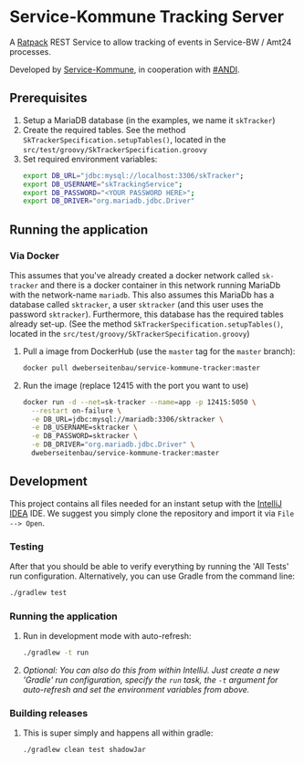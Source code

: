 # Service-Kommune Tracking Server

A [Ratpack](https://ratpack.io) REST Service to allow tracking of events in Service-BW / Amt24 processes.

Developed by [Service-Kommune](https://www.service-kommune.de), in cooperation with [#ANDI](https://www.netzwerk-agile-verwaltung.de/).

## Prerequisites
1. Setup a MariaDB database (in the examples, we name it `skTracker`)
1. Create the required tables.
   See the method `SkTrackerSpecification.setupTables()`, located in the `src/test/groovy/SkTrackerSpecification.groovy`
1. Set required environment variables:
   ```bash
   export DB_URL="jdbc:mysql://localhost:3306/skTracker";
   export DB_USERNAME="skTrackingService";
   export DB_PASSWORD="<YOUR PASSWORD HERE>";
   export DB_DRIVER="org.mariadb.jdbc.Driver"
   ```

## Running the application

### Via Docker
This assumes that you've already created a docker network called `sk-tracker` and there is a docker container in
this network running MariaDb with the network-name `mariadb`.
This also assumes this MariaDb has a database called `sktracker`, a user `sktracker` (and this user uses the password 
`sktracker`).
Furthermore, this database has the required tables already set-up.
(See the method `SkTrackerSpecification.setupTables()`, located in the `src/test/groovy/SkTrackerSpecification.groovy`)

1. Pull a image from DockerHub (use the `master` tag for the `master` branch):
   ```bash
   docker pull dweberseitenbau/service-kommune-tracker:master
   ```
1. Run the image (replace 12415 with the port you want to use)
   ```bash
   docker run -d --net=sk-tracker --name=app -p 12415:5050 \
     --restart on-failure \
     -e DB_URL=jdbc:mysql://mariadb:3306/sktracker \
     -e DB_USERNAME=sktracker \
     -e DB_PASSWORD=sktracker \
     -e DB_DRIVER="org.mariadb.jdbc.Driver" \
     dweberseitenbau/service-kommune-tracker:master
   ```
   
   
## Development
This project contains all files needed for an instant setup with the [IntelliJ IDEA](https://www.jetbrains.com/idea/) IDE.
We suggest you simply clone the repository and import it via `File --> Open`.

### Testing
After that you should be able to verify everything by running the 'All Tests' run configuration.
Alternatively, you can use Gradle from the command line:

```bash
./gradlew test
```

### Running the application
1. Run in development mode with auto-refresh:
   ```bash
   ./gradlew -t run
   ```
1. *Optional: You can also do this from within IntelliJ.*
   *Just create a new 'Gradle' run configuration, specify the `run` task, the `-t` argument for auto-refresh*
   *and set the environment variables from above.*
   
### Building releases
1. This is super simply and happens all within gradle:
   ```bash
   ./gradlew clean test shadowJar
   ```
